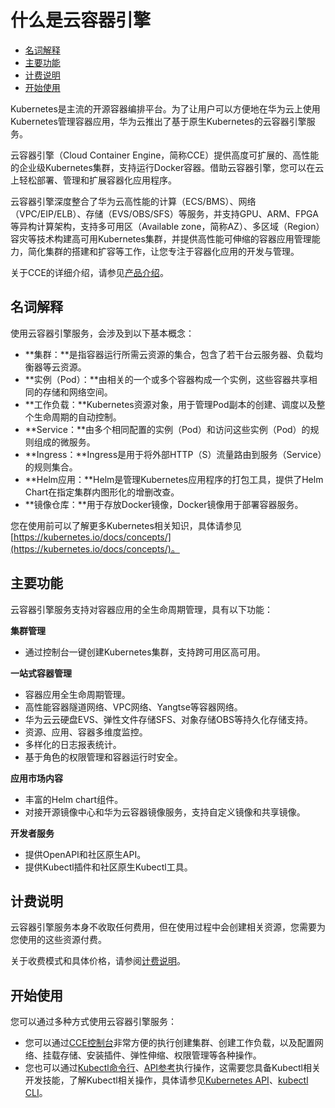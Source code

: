 # 什么是云容器引擎<a name="cce_01_0091"></a>

-   [名词解释](#section118531954133410)
-   [主要功能](#section161442337577)
-   [计费说明](#section20339114510412)
-   [开始使用](#section943112844015)

Kubernetes是主流的开源容器编排平台。为了让用户可以方便地在华为云上使用Kubernetes管理容器应用，华为云推出了基于原生Kubernetes的云容器引擎服务。

云容器引擎（Cloud Container Engine，简称CCE）提供高度可扩展的、高性能的企业级Kubernetes集群，支持运行Docker容器。借助云容器引擎，您可以在云上轻松部署、管理和扩展容器化应用程序。

云容器引擎深度整合了华为云高性能的计算（ECS/BMS）、网络（VPC/EIP/ELB）、存储（EVS/OBS/SFS）等服务，并支持GPU、ARM、FPGA等异构计算架构，支持多可用区（Available zone，简称AZ）、多区域（Region）容灾等技术构建高可用Kubernetes集群，并提供高性能可伸缩的容器应用管理能力，简化集群的搭建和扩容等工作，让您专注于容器化应用的开发与管理。

关于CCE的详细介绍，请参见[产品介绍](https://support.huaweicloud.com/productdesc-cce/cce_productdesc_0001.html)。

## 名词解释<a name="section118531954133410"></a>

使用云容器引擎服务，会涉及到以下基本概念：

-   **集群：**是指容器运行所需云资源的集合，包含了若干台云服务器、负载均衡器等云资源。
-   **实例（Pod）：**由相关的一个或多个容器构成一个实例，这些容器共享相同的存储和网络空间。
-   **工作负载：**Kubernetes资源对象，用于管理Pod副本的创建、调度以及整个生命周期的自动控制。
-   **Service：**由多个相同配置的实例（Pod）和访问这些实例（Pod）的规则组成的微服务。
-   **Ingress：**Ingress是用于将外部HTTP（S）流量路由到服务（Service）的规则集合。
-   **Helm应用：**Helm是管理Kubernetes应用程序的打包工具，提供了Helm Chart在指定集群内图形化的增删改查。
-   **镜像仓库：**用于存放Docker镜像，Docker镜像用于部署容器服务。

您在使用前可以了解更多Kubernetes相关知识，具体请参见[https://kubernetes.io/docs/concepts/](https://kubernetes.io/docs/concepts/)。

## 主要功能<a name="section161442337577"></a>

云容器引擎服务支持对容器应用的全生命周期管理，具有以下功能：

**集群管理**

-   通过控制台一键创建Kubernetes集群，支持跨可用区高可用。

**一站式容器管理**

-   容器应用全生命周期管理。
-   高性能容器隧道网络、VPC网络、Yangtse等容器网络。
-   华为云云硬盘EVS、弹性文件存储SFS、对象存储OBS等持久化存储支持。
-   资源、应用、容器多维度监控。
-   多样化的日志报表统计。
-   基于角色的权限管理和容器运行时安全。

**应用市场内容**

-   丰富的Helm chart组件。
-   对接开源镜像中心和华为云容器镜像服务，支持自定义镜像和共享镜像。

**开发者服务**

-   提供OpenAPI和社区原生API。
-   提供Kubectl插件和社区原生Kubectl工具。

## 计费说明<a name="section20339114510412"></a>

云容器引擎服务本身不收取任何费用，但在使用过程中会创建相关资源，您需要为您使用的这些资源付费。

关于收费模式和具体价格，请参阅[计费说明](https://support.huaweicloud.com/productdesc-cce/cce_productdesc_0013.html)。

## 开始使用<a name="section943112844015"></a>

您可以通过多种方式使用云容器引擎服务：

-   您可以通过[CCE控制台](https://console.huaweicloud.com/cce2.0/?utm_source=helpcenter)非常方便的执行创建集群、创建工作负载，以及配置网络、挂载存储、安装插件、弹性伸缩、权限管理等各种操作。
-   您也可以通过[Kubectl命令行](Kubectl使用指南.md)、[API参考](https://support.huaweicloud.com/api-cce/cce_02_0001.html)执行操作，这需要您具备Kubectl相关开发技能，了解Kubectl相关操作，具体请参见[Kubernetes API](https://kubernetes.io/docs/concepts/overview/kubernetes-api/)、[kubectl CLI](https://kubernetes.io/docs/reference/kubectl/overview/)。

